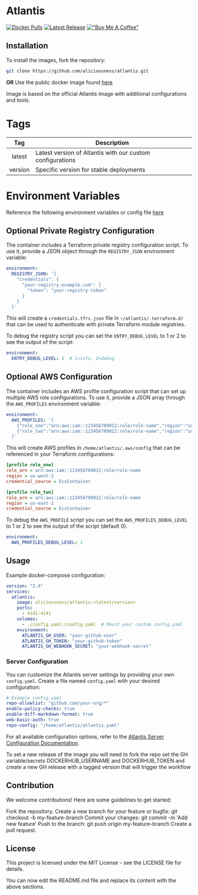 # Atlantis
[![Docker Pulls](https://img.shields.io/badge/Docker%20Pulls-309-blue)](https://hub.docker.com/r/aliciousness/atlantis)
[![Latest Release](https://img.shields.io/badge/release-v0.3.3-brightgreen)](https://github.com/aliciousness/ACTION-latest-release-badge/releases)
[!["Buy Me A Coffee"](https://www.buymeacoffee.com/assets/img/custom_images/orange_img.png)](https://www.buymeacoffee.com/aliciousness)
<!-- [![Docker Image Size (tag)]() -->
<!-- ![Build Status](https://img.shields.io/github/actions/workflow/status/aliciousness/atlantis/release.yml?branch=main)]
[![GitHub last commit](https://img.shields.io/badge/Last%20Commit-2024-11-08-yellow)] -->

## Installation

To install the images, fork the repository:

```sh
git clone https://github.com/aliciousness/atlantis.git
```
**OR**
Use the public docker image found [here](https://hub.docker.com/r/aliciousness/atlantis)

Image is based on the official Atlantis image with additional configurations and tools.

# Tags
| Tag | Description |
| :----: | --- |
| latest | Latest version of Atlantis with our custom configurations |
| version | Specific version for stable deployments |

# Environment Variables
Reference the following environment variables or config file [here](https://www.runatlantis.io/docs/server-configuration.html)

## Optional Private Registry Configuration
The container includes a Terraform private registry configuration script. To use it, provide a JSON object through the `REGISTRY_JSON` environment variable:

```yaml
environment:
  REGISTRY_JSON: '{
    "credentials": {
      "your-registry.example.com": {
        "token": "your-registry-token"
      }
    }
  }'
```

This will create a `credentials.tfrc.json` file in `~/atlantis/.terraform.d/` that can be used to authenticate with private Terraform module registries.

To debug the registry script you can set the `ENTRY_DEBUG_LEVEL` to 1 or 2 to see the output of the script:

```yaml
environment:
  ENTRY_DEBUG_LEVEL: 1  # 1=info, 2=debug
```

## Optional AWS Configuration
The container includes an AWS profile configuration script that can set up multiple AWS role configurations. To use it, provide a JSON array through the `AWS_PROFILES` environment variable:

```yaml
environment:
  AWS_PROFILES: '[
    {"role_one":"arn:aws:iam::123456789012:role/role-name","region":"us-west-2"},
    {"role_two":"arn:aws:iam::123456789012:role/role-name","region":"us-east-1"}
  ]'
```

This will create AWS profiles in `/home/atlantis/.aws/config` that can be referenced in your Terraform configurations:

```ini
[profile role_one]
role_arn = arn:aws:iam::123456789012:role/role-name
region = us-west-2
credential_source = EcsContainer

[profile role_two]
role_arn = arn:aws:iam::123456789012:role/role-name
region = us-east-1
credential_source = EcsContainer
```

To debug the `AWS_PROFILE` script you can set the `AWS_PROFILES_DEBUG_LEVEL` to 1 or 2 to see the output of the script (default 0).

```yaml
environment:
  AWS_PROFILES_DEBUG_LEVEL: 1
```

## Usage
Example docker-compose configuration:

```yaml
version: "2.4"
services:
  atlantis:
    image: aliciousness/atlantis:<latest/version>
    ports:
      - 4141:4141
    volumes:
      - ./config.yaml:/config.yaml  # Mount your custom config.yaml
    environment:
      ATLANTIS_GH_USER: "your-github-user"
      ATLANTIS_GH_TOKEN: "your-github-token"
      ATLANTIS_GH_WEBHOOK_SECRET: "your-webhook-secret"
```

### Server Configuration
You can customize the Atlantis server settings by providing your own `config.yaml`. Create a file named `config.yaml` with your desired configuration:

```yaml
# Example config.yaml
repo-allowlist: "github.com/your-org/*"
enable-policy-checks: true
enable-diff-markdown-format: true
web-basic-auth: true
repo-config: "/home/atlantis/atlantis.yaml"
```

For all available configuration options, refer to the [Atlantis Server Configuration Documentation](https://www.runatlantis.io/docs/server-configuration.html).

To set a new release of the image you will need to fork the repo set the GH variable/secrets DOCKERHUB_USERNAME and DOCKERHUB_TOKEN
and create a new GH release with a tagged version that will trigger the workflow

## Contribution
We welcome contributions! Here are some guidelines to get started:

Fork the repository.
Create a new branch for your feature or bugfix: git checkout -b my-feature-branch
Commit your changes: git commit -m 'Add new feature'
Push to the branch: git push origin my-feature-branch
Create a pull request.

## License
This project is licensed under the MIT License - see the LICENSE file for details.

You can now edit the README.md file and replace its content with the above sections.